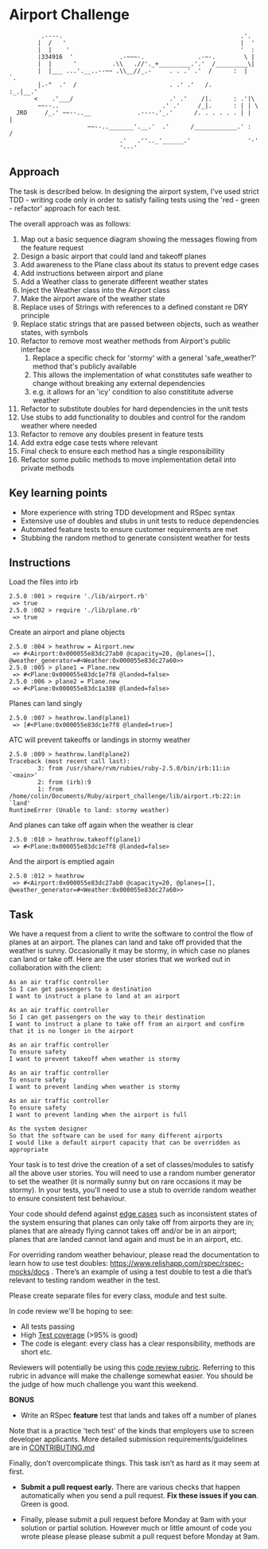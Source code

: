 Airport Challenge
=================

```
         .----.                                                  .'.
        |  /   '                                                 |  '
        |  |    '                                                '  :
        |334916  '             .-~~~-.               .-~-.        \ |
        |  |      '          .\\   .//'._+_________.'.'  /_________\|
        |  |___ ...'.__..--~~ .\\__//_.-     . . .' .'  /      :  |  `.
        |.-"  .'  /                          . .' .'   /.      :_.|__.'
       <    .'___/                           .' .'    /|.      : .'|\
        ~~--..                             .' .'     /_|.      : | | \
  JRO     /_.' ~~--..__             .----.'_.'      /. . . . . . | |  |
                      ~~--.._______'.__.'  .'      /____________.' :  /
                               .'   .''.._'______.'                '-'
                               '---'

```

Approach
-------

The task is described below. In designing the airport system, I've used strict TDD - writing code only in order to
satisfy failing tests using the 'red - green - refactor' approach for each test. 

The overall approach was as follows:
1. Map out a basic sequence diagram showing the messages flowing from the feature request
1. Design a basic airport that could land and takeoff planes
1. Add awareness to the Plane class about its status to prevent edge cases
1. Add instructions between airport and plane
1. Add a Weather class to generate different weather states
1. Inject the Weather class into the Airport class
1. Make the airport aware of the weather state
1. Replace uses of Strings with references to a defined constant re DRY principle
1. Replace static strings that are passed between objects, such as weather states, with symbols
1. Refactor to remove most weather methods from Airport's public interface
    1. Replace a specific check for 'stormy' with a general 'safe_weather?' method that's publicly available
    1. This allows the implementation of what constitutes safe weather to change without breaking any external dependencies
    1. e.g. it allows for an 'icy' condition to also constititute adverse weather
1. Refactor to substitute doubles for hard dependencies in the unit tests
1. Use stubs to add functionality to doubles and control for the random weather where needed
1. Refactor to remove any doubles present in feature tests
1. Add extra edge case tests where relevant
1. Final check to ensure each method has a single responsibillity
1. Refactor some public methods to move implementation detail into private methods

Key learning points
-------------------

- More experience with string TDD development and RSpec syntax
- Extensive use of doubles and stubs in unit tests to reduce dependencies
- Automated feature tests to ensure customer requirements are met
- Stubbing the random method to generate consistent weather for tests

Instructions
------------
Load the files into irb
```
2.5.0 :001 > require './lib/airport.rb'
 => true 
2.5.0 :002 > require './lib/plane.rb'
 => true 
```
Create an airport and plane objects
```
2.5.0 :004 > heathrow = Airport.new
 => #<Airport:0x000055e83dc27ab0 @capacity=20, @planes=[], @weather_generator=#<Weather:0x000055e83dc27a60>> 
2.5.0 :005 > plane1 = Plane.new
 => #<Plane:0x000055e83dc1e7f8 @landed=false> 
2.5.0 :006 > plane2 = Plane.new
 => #<Plane:0x000055e83dc1a388 @landed=false> 
```
Planes can land singly
```
2.5.0 :007 > heathrow.land(plane1)
 => [#<Plane:0x000055e83dc1e7f8 @landed=true>] 
```
ATC will prevent takeoffs or landings in stormy weather
```
2.5.0 :009 > heathrow.land(plane2)
Traceback (most recent call last):
        3: from /usr/share/rvm/rubies/ruby-2.5.0/bin/irb:11:in `<main>'
        2: from (irb):9
        1: from /home/colin/Documents/Ruby/airport_challenge/lib/airport.rb:22:in `land'
RuntimeError (Unable to land: stormy weather)
```
And planes can take off again when the weather is clear
```
2.5.0 :010 > heathrow.takeoff(plane1)
 => #<Plane:0x000055e83dc1e7f8 @landed=false> 
```
And the airport is emptied again
```
2.5.0 :012 > heathrow
 => #<Airport:0x000055e83dc27ab0 @capacity=20, @planes=[], @weather_generator=#<Weather:0x000055e83dc27a60>> 
```

Task
-----

We have a request from a client to write the software to control the flow of planes at an airport. The planes can land and take off provided that the weather is sunny. Occasionally it may be stormy, in which case no planes can land or take off.  Here are the user stories that we worked out in collaboration with the client:

```
As an air traffic controller
So I can get passengers to a destination
I want to instruct a plane to land at an airport

As an air traffic controller
So I can get passengers on the way to their destination
I want to instruct a plane to take off from an airport and confirm that it is no longer in the airport

As an air traffic controller
To ensure safety
I want to prevent takeoff when weather is stormy

As an air traffic controller
To ensure safety
I want to prevent landing when weather is stormy

As an air traffic controller
To ensure safety
I want to prevent landing when the airport is full

As the system designer
So that the software can be used for many different airports
I would like a default airport capacity that can be overridden as appropriate
```

Your task is to test drive the creation of a set of classes/modules to satisfy all the above user stories. You will need to use a random number generator to set the weather (it is normally sunny but on rare occasions it may be stormy). In your tests, you'll need to use a stub to override random weather to ensure consistent test behaviour.

Your code should defend against [edge cases](http://programmers.stackexchange.com/questions/125587/what-are-the-difference-between-an-edge-case-a-corner-case-a-base-case-and-a-b) such as inconsistent states of the system ensuring that planes can only take off from airports they are in; planes that are already flying cannot takes off and/or be in an airport; planes that are landed cannot land again and must be in an airport, etc.

For overriding random weather behaviour, please read the documentation to learn how to use test doubles: https://www.relishapp.com/rspec/rspec-mocks/docs . There’s an example of using a test double to test a die that’s relevant to testing random weather in the test.

Please create separate files for every class, module and test suite.

In code review we'll be hoping to see:

* All tests passing
* High [Test coverage](https://github.com/makersacademy/course/blob/master/pills/test_coverage.md) (>95% is good)
* The code is elegant: every class has a clear responsibility, methods are short etc.

Reviewers will potentially be using this [code review rubric](docs/review.md).  Referring to this rubric in advance will make the challenge somewhat easier.  You should be the judge of how much challenge you want this weekend.

**BONUS**

* Write an RSpec **feature** test that lands and takes off a number of planes

Note that is a practice 'tech test' of the kinds that employers use to screen developer applicants.  More detailed submission requirements/guidelines are in [CONTRIBUTING.md](CONTRIBUTING.md)

Finally, don’t overcomplicate things. This task isn’t as hard as it may seem at first.

* **Submit a pull request early.**  There are various checks that happen automatically when you send a pull request.  **Fix these issues if you can**.  Green is good.

* Finally, please submit a pull request before Monday at 9am with your solution or partial solution.  However much or little amount of code you wrote please please please submit a pull request before Monday at 9am.
